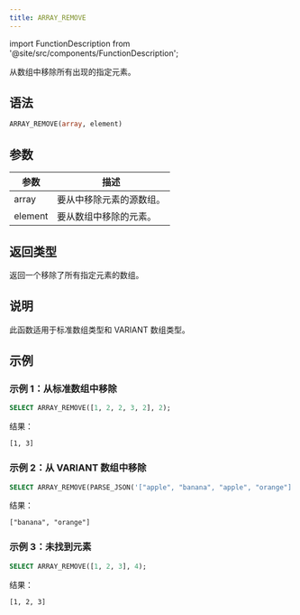 ```yaml
---
title: ARRAY_REMOVE
---
```

import FunctionDescription from '@site/src/components/FunctionDescription';

<FunctionDescription description="引入或更新于：v1.2.762"/>

从数组中移除所有出现的指定元素。

## 语法

```sql
ARRAY_REMOVE(array, element)
```

## 参数

| 参数 | 描述 |
|-----------|-------------|
| array     | 要从中移除元素的源数组。 |
| element   | 要从数组中移除的元素。 |

## 返回类型

返回一个移除了所有指定元素的数组。

## 说明

此函数适用于标准数组类型和 VARIANT 数组类型。

## 示例

### 示例 1：从标准数组中移除

```sql
SELECT ARRAY_REMOVE([1, 2, 2, 3, 2], 2);
```

结果：

```
[1, 3]
```

### 示例 2：从 VARIANT 数组中移除

```sql
SELECT ARRAY_REMOVE(PARSE_JSON('["apple", "banana", "apple", "orange"]'), 'apple');
```

结果：

```
["banana", "orange"]
```

### 示例 3：未找到元素

```sql
SELECT ARRAY_REMOVE([1, 2, 3], 4);
```

结果：

```
[1, 2, 3]
```